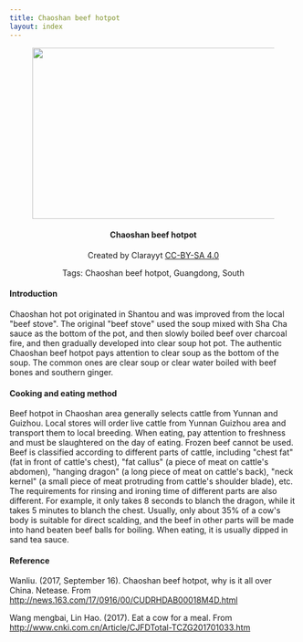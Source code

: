 ```yaml
---
title: Chaoshan beef hotpot
layout: index
---
```


<figure style="text-align: center">
<img src="https://upload.wikimedia.org/wikipedia/commons/thumb/e/e1/Chaoshan_Cuisine3.jpg/1200px-Chaoshan_Cuisine3.jpg" width="425" height="300" />
</figure>
<h4 style="text-align: center"> Chaoshan beef hotpot </h4>
<p style="text-align: center">Created by Clarayyt <a href="https://creativecommons.org/licenses/by-sa/4.0/deed.en">CC-BY-SA 4.0</a></p>
<p style="text-align: center">
Tags: Chaoshan beef hotpot, Guangdong, South
</p>

<h4>Introduction</h4>
<p>Chaoshan hot pot originated in Shantou and was improved from the local "beef stove". The original "beef stove" used the soup mixed with Sha Cha sauce as the bottom of the pot, and then slowly boiled beef over charcoal fire, and then gradually developed into clear soup hot pot. The authentic Chaoshan beef hotpot pays attention to clear soup as the bottom of the soup. The common ones are clear soup or clear water boiled with beef bones and southern ginger.</p>

<h4>Cooking and eating method</h4>
<p>Beef hotpot in Chaoshan area generally selects cattle from Yunnan and Guizhou. Local stores will order live cattle from Yunnan Guizhou area and transport them to local breeding. When eating, pay attention to freshness and must be slaughtered on the day of eating. Frozen beef cannot be used. Beef is classified according to different parts of cattle, including "chest fat" (fat in front of cattle's chest), "fat callus" (a piece of meat on cattle's abdomen), "hanging dragon" (a long piece of meat on cattle's back), "neck kernel" (a small piece of meat protruding from cattle's shoulder blade), etc. The requirements for rinsing and ironing time of different parts are also different. For example, it only takes 8 seconds to blanch the dragon, while it takes 5 minutes to blanch the chest. Usually, only about 35% of a cow's body is suitable for direct scalding, and the beef in other parts will be made into hand beaten beef balls for boiling. When eating, it is usually dipped in sand tea sauce.</p>

<h4>Reference</h4>
<p>Wanliu. (2017, September 16). Chaoshan beef hotpot, why is it all over China. Netease. From <a href=" http://news.163.com/17/0916/00/CUDRHDAB00018M4D.html"> http://news.163.com/17/0916/00/CUDRHDAB00018M4D.html</a></p>

<p>Wang mengbai, Lin Hao. (2017). Eat a cow for a meal. From <a href=" http://www.cnki.com.cn/Article/CJFDTotal-TCZG201701033.htm"> http://www.cnki.com.cn/Article/CJFDTotal-TCZG201701033.htm</a></p>